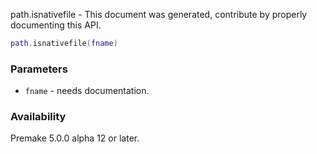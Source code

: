 path.isnativefile - This document was generated, contribute by properly documenting this API.

```lua
path.isnativefile(fname)
```

### Parameters ###

* `fname` - needs documentation.

### Availability ###

Premake 5.0.0 alpha 12 or later.

